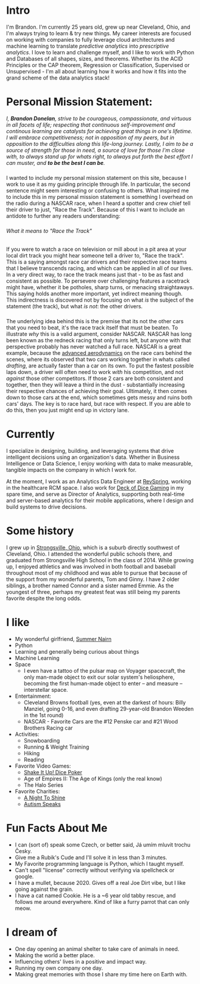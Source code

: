 
# Intro

I'm Brandon. I'm currently 25 years old, grew up near Cleveland, Ohio, and I'm always trying to learn & try new things. My career interests are focused on working with companies to fully leverage cloud architectures and machine learning to translate _predictive analytics_ into _prescriptive analytics_. I love to learn and challenge myself, and I like to work with Python and Databases of all shapes, sizes, and theorems. Whether its the ACID Principles or the CAP theorem, Regression or Classification, Supervised or Unsupervised - I'm all about learning how it works and how it fits into the grand scheme of the data analytics stack!


# Personal Mission Statement:

_I, __Brandon Donelan__, strive to be courageous, compassionate, and virtuous in all facets of life; respecting that continuous self-improvement and continous learning are catalysts for achieving great things in one's lifetime. I will embrace competitiveness; not in opposition of my peers, but in opposition to the difficulties along this life-long journey. Lastly, I aim to be a source of strength for those in need, a source of love for those I'm close with, to always stand up for whats right, to always put forth the best effort I can muster, and __to be the best I can be__._

###
I wanted to include my personal mission statement on this site, because I work to use it as my guiding principle through life. In particular, the second sentence might seem interesting or confusing to others. What inspired me to include this in my personal mission statement is something I overhead on the radio during a NASCAR race, when I heard a spotter and crew chief tell their driver to just, "Race the Track". Because of this I want to include an antidote to further any readers understanding:

###
###### What it means to "Race the Track"
If you were to watch a race on television or mill about in a pit area at your local dirt track you might hear someone tell a driver to, "Race the track". This is a saying amongst race car drivers and their respective race teams that I believe transcends racing, and which can be applied in all of our lives. In a very direct way, to race the track means just that - to be as fast and consistent as possible. To persevere over challenging features a racetrack might have, whether it be potholes, sharp turns, or menacing straightaways. This saying holds another more important, yet indirect meaning though. This indirectness is discovered not by focusing on what _is_ the subject of the statement (the track), but what _is not_: the other drivers.

###
The underlying idea behind this is the premise that its not the other cars that you need to beat, it's the race track itself that must be beaten. To illustrate _why_ this is a valid argument, consider NASCAR. NASCAR has long been known as the redneck racing that only turns left, but anyone with that perspective probably has never watched a full race. NASCAR is a great example, because the [advanced aerodynamics](https://www.youtube.com/watch?v=8BeGFqBVX2c) on the race cars behind the scenes, where its observed that two cars working together in whats called _drafting_, are actually faster than a car on its own. To put the fastest possible laps down, a driver will often need to work _with_ his competition, and not _against_ those other competitors. If those 2 cars are both consistent and together, then they will leave a third in the dust - substantially increasing their respective chances of achieving their goal. Ultimately, it then comes down to those cars at the end, which sometimes gets messy and ruins both cars' days. The key is to race hard, but race with respect. If you are able to do this, then you just might end up in victory lane.






# Currently

I specialize in designing, building, and leveraging systems that drive intelligent decisions using an organization's data. Whether in Business Intelligence or Data Science, I enjoy working with data to make measurable, tangible impacts on the company in which I work for.

At the moment, I work as an Analytics Data Engineer at [RevSpring](https://revspringinc.com/), working in the healthcare RCM space. I also work for [Deck of Dice Gaming](https://www.shakeitupdice.com/) in my spare time, and serve as Director of Analytics, supporting both real-time and server-based analytics for their mobile applications, where I design and build systems to drive decisions.


# Some history

I grew up in [Strongsville, Ohio](https://www.google.com/maps/place/Strongsville,+OH), which is a suburb directly southwest of Cleveland, Ohio. I attended the wonderful public schools there, and graduated from Strongsville High School in the class of 2014. While growing up, I enjoyed athletics and was involved in both football and baseball throughout most of my childhood and was able to pursue that because of the support from my wonderful parents, Tom and Ginny. I have 2 older siblings, a brother named Connor and a sister named Emmie. As the youngest of three, perhaps my greatest feat was still being my parents favorite despite the long odds. 



# I like

- My wonderful girlfriend, [Summer Nairn](https://summer-nairn.com)
- Python
- Learning and generally being curious about things
- Machine Learning
- Space 
     - I even have a tattoo of the pulsar map on Voyager spacecraft, the only man-made object to exit our solar system's heliosphere, becoming the first human-made object to enter – and measure – interstellar space.
- Entertainment:
     - Cleveland Browns football (yes, even at the darkest of hours: Billy Manziel, going 0-16, and even drafting 29-year-old Brandon Weeden in the 1st round)
     - NASCAR - Favorite Cars are the #12 Penske car and #21 Wood Brothers Racing car
- Activities:
     - Snowboarding
     - Running & Weight Training
     - Hiking
     - Reading
- Favorite Video Games:
     - [Shake It Up! Dice Poker](https://www.shakeitupdice.com/)
     - Age of Empires II: The Age of Kings (only the real know)
     - The Halo Series
- Favorite Charities: 
     - [A Night To Shine](https://www.timtebowfoundation.org/ministries/night-to-shine)
     - [Autism Speaks](https://www.autismspeaks.org/)



# Fun Facts About Me

- I can (sort of) speak some Czech, or better said, Já umím mluvit trochu Česky.
- Give me a Rubik's Cude and I'll solve it in less than 3 minutes.  
- My Favorite programming language is Python, which I taught myself.
- Can't spell "license" correctly without verifying via spellcheck or google.
- I have a mullet, because 2020. Gives off a real Joe Dirt vibe, but I like going against the grain.
- I have a cat named Cookie. He is a ~6 year old tabby rescue, and follows me around everywhere. Kind of like a furry parrot that can only meow.

# I dream of

- One day opening an animal shelter to take care of animals in need.
- Making the world a better place.
- Influencing others' lives in a positive and impact way.
- Running my own company one day.
- Making great memories with those I share my time here on Earth with.
